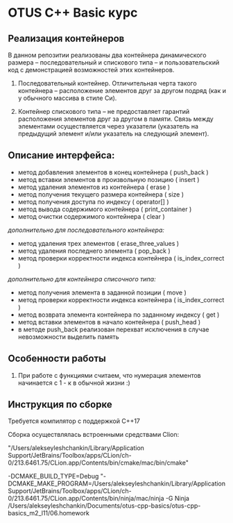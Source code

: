 # OTUS C++ Basic курс

## Реализация контейнеров

В данном репозитии реализованы два контейнера динамического размера – последовательный и спискового типа – и пользовательский код с демонстрацией возможностей этих контейнеров.
1. Последовательный контейнер. Отличительная черта такого контейнера – расположение элементов друг за другом подряд (как и у обычного массива в стиле Си).

2. Контейнер спискового типа – не предоставляет гарантий расположения элементов друг за другом в памяти. Связь между элементами осуществляется через указатели (указатель на предыдущий элемент и/или указатель на следующий элемент).

## Описание интерфейса:
- метод добавления элементов в конец контейнера ( push_back )
- метод вставки элементов в произвольную позицию ( insert )
- метод удаления элементов из контейнера ( erase )
- метод получения текущего размера контейнера ( size )
- метод получения доступа по индексу ( operator[] )
- метод вывода содержимого контейнера ( print_container )
- метод очистки содержимого контейнера ( clear )
    
_дополнительно для последовательного контейнера:_
- метод удаления трех элементов ( erase_three_values )
- метод удаления последнего элемента ( pop_back )
- метод проверки корректности индекса контейнера ( is_index_correct )

_дополнительно для контейнера списочного типа:_
- метод получения элемента в заданной позиции ( move )
- метод проверки корректности индекса контейнера ( is_index_correct )
- метод возврата элемента контейнера по заданному индексу ( get ) 
- метод вставки элементов в начало контейнера ( push_head )
- в методе push_back реализован перехват исключения в случае невозможности выделить память

## Особенности работы

1. При работе с функциями считаем, что нумерация элементов начинается с 1 - к в обычной жизни :)


## Инструкция по сборке

Требуется компилятор с поддержкой C++17

Сборка осуществлялась встроенными средствами Clion:

"/Users/alekseyleshchankin/Library/Application Support/JetBrains/Toolbox/apps/CLion/ch-0/213.6461.75/CLion.app/Contents/bin/cmake/mac/bin/cmake"

-DCMAKE_BUILD_TYPE=Debug 
"-DCMAKE_MAKE_PROGRAM=/Users/alekseyleshchankin/Library/ApplicationSupport/JetBrains/Toolbox/apps/CLion/ch-0/213.6461.75/CLion.app/Contents/bin/ninja/mac/ninja
-G Ninja /Users/alekseyleshchankin/Documents/otus-cpp-basics/otus-cpp-basics_m2_l11/06.homework

